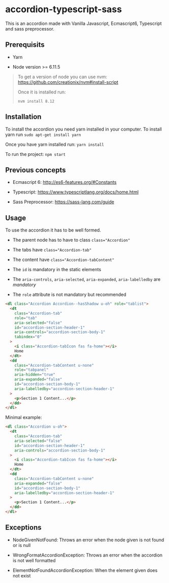 # accordion-typescript-sass
This is an accordion made with Vanilla Javascript, Ecmascript6, Typescript and sass preprocessor.
  
## Prerequisits
- Yarn

- Node version >= 6.11.5

> To get a version of node you can use nvm: https://github.com/creationix/nvm#install-script
>
> Once it is installed run:
>
> `nvm install 8.12` 
  
## Installation
To install the accordion you need yarn installed in your computer.
To install yarn run `sudo apt-get install yarn`

Once you have yarn installed run: `yarn install`

To run the project: `npm start`

## Previous concepts

- Ecmascript 6: http://es6-features.org/#Constants

- Typescript: https://www.typescriptlang.org/docs/home.html

- Sass Preprocessor: https://sass-lang.com/guide


## Usage
To use the accordion it has to be well formed.

- The parent node has to have to class  `class="Accordion"`

- The tabs have `class="Accordion-tab"`

- The content have `class="Accordion-tabContent"`

- The `id` is mandatory in the static elements

- The `aria-controls`, `aria-selected`, `aria-expanded`, `aria-labelledby` are *mandatory* 

- The `role` attribute is not mandatory but recommended


```html
<dl class="Accordion Accordion--hasShadow u-oh" role="tablist">
  <dt
    class="Accordion-tab"
    role="tab"
    aria-selected="false"
    id="accordion-section-header-1"
    aria-controls="accordion-section-body-1"
    tabindex="0"
  >
    <i class="Accordion-tabIcon fas fa-home"></i>
    Home
  </dt>
  <dd
    class="Accordion-tabContent u-none"
    role="tabpanel"
    aria-hidden="true"
    aria-expanded="false"
    id="accordion-section-body-1"
    aria-labelledby="accordion-section-header-1"
  >
    <p>Section 1 Content...</p>
  </dd>
</dl>
```
Minimal example:

```html
<dl class="Accordion u-oh">
  <dt
    class="Accordion-tab"
    aria-selected="false"
    id="accordion-section-header-1"
    aria-controls="accordion-section-body-1"
  >
    <i class="Accordion-tabIcon fas fa-home"></i>
    Home
  </dt>
  <dd
    class="Accordion-tabContent u-none"
    aria-expanded="false"
    id="accordion-section-body-1"
    aria-labelledby="accordion-section-header-1"
  >
    <p>Section 1 Content...</p>
  </dd>
</dl>
```

## Exceptions
- NodeGivenNotFound: Throws an error when the node given is not found or is null

- WrongFormatAccordionException: Throws an error when the accordion is not well formatted

- ElementNotFoundAccordionException: When the element given does not exist



